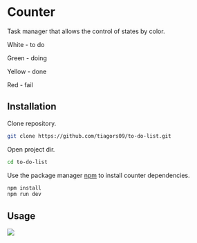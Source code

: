 # Counter

Task manager that allows the control of states by color.

White - to do

Green - doing

Yellow - done

Red - fail

## Installation

Clone repository.

```bash
git clone https://github.com/tiagors09/to-do-list.git
```

Open project dir.

```bash
cd to-do-list
```

Use the package manager [npm](https://www.npmjs.com/) to install counter dependencies.

```bash
npm install
npm run dev
```

## Usage

![](https://github.com/tiagors09/assets/blob/main/to-do-list-Google-Chrome-2023-03-07-19-21-51.gif)
